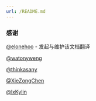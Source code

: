 ```yaml
---
url: /README.md
---
```

### 感谢

[@elonehoo](https://github.com/elonehoo) - 发起与维护该文档翻译

[@watonyweng](https://github.com/watonyweng)

[@thinkasany](https://github.com/thinkasany)

[@XieZongChen](https://github.com/XieZongChen)

[@lxKylin](https://github.com/lxKylin)
